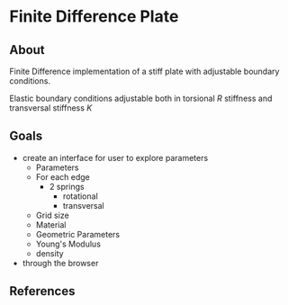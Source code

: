 # Finite Difference Plate

## About

Finite Difference implementation of a stiff plate with adjustable boundary conditions.

Elastic boundary conditions adjustable both in torsional $R$ stiffness and transversal stiffness $K$

## Goals

- create an interface for user to explore parameters
  - Parameters
  - For each edge
    - 2 springs
      - rotational
      - transversal
  - Grid size
  - Material
  - Geometric Parameters
  - Young's Modulus
  - density
- through the browser

## References
